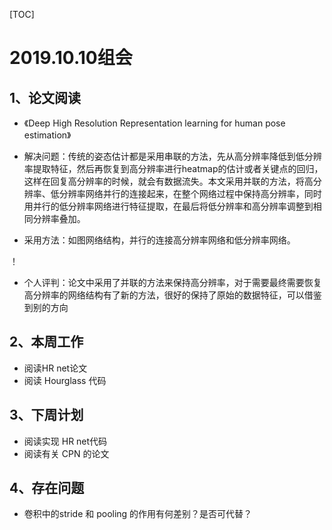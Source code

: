 [TOC]

# 2019.10.10组会

## 1、论文阅读

* 《Deep High Resolution Representation learning  for human pose  estimation》
* 解决问题：传统的姿态估计都是采用串联的方法，先从高分辨率降低到低分辨率提取特征，然后再恢复到高分辨率进行heatmap的估计或者关键点的回归，这样在回复高分辨率的时候，就会有数据流失。本文采用并联的方法，将高分辨率、低分辨率网络并行的连接起来，在整个网络过程中保持高分辨率，同时用并行的低分辨率网络进行特征提取，在最后将低分辨率和高分辨率调整到相同分辨率叠加。

* 采用方法：如图网络结构，并行的连接高分辨率网络和低分辨率网络。

！[](https://github.com/luckyqsz/BCRC-ASAGroup/blob/master/Dongbo%20Yang/assets/HRnet.png?raw=true)

* 个人评判：论文中采用了并联的方法来保持高分辨率，对于需要最终需要恢复高分辨率的网络结构有了新的方法，很好的保持了原始的数据特征，可以借鉴到别的方向

## 2、本周工作

* 阅读HR net论文
* 阅读 Hourglass 代码



## 3、下周计划

* 阅读实现 HR net代码
* 阅读有关 CPN 的论文

## 4、存在问题

* 卷积中的stride 和 pooling 的作用有何差别？是否可代替？

  
